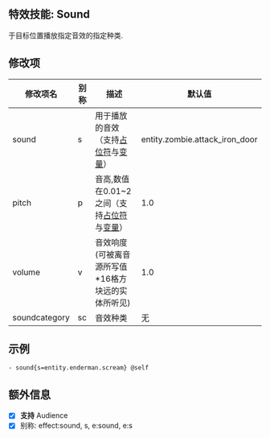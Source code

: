 特效技能: Sound
--------------------------

于目标位置播放指定音效的指定种类.

修改项
----------

| 修改项名 | 别称    | 描述                                                                                                    | 默认值 |
|-----------|------------|----------------------------------------------------------------------------------------------------------------|---------------|
| sound            | s     | 用于播放的音效（支持[占位符](/技能/占位符)与[变量](/技能/变量)） | entity.zombie.attack_iron_door |
| pitch            | p     | 音高,数值在0.01~2之间（支持[占位符](/技能/占位符)与[变量](/技能/变量)）  | 1.0            |
| volume           | v     | 音效响度(可被离音源所写值*16格方块远的实体所听见) | 1.0            |
| soundcategory    | sc    | 音效种类 | 无     |

示例
--------

```
- sound{s=entity.enderman.scream} @self
```

额外信息
------

- [x] **支持** Audience
- [x] 别称: effect:sound, s, e:sound, e:s